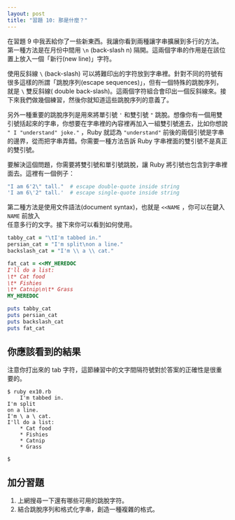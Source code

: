 ```yaml
---
layout: post
title: "習題 10: 那是什麼？"
---
```


在習題 9 中我丟給你了一些新東西。我讓你看到兩種讓字串擴展到多行的方法。第一種方法是在月份中間用 `\n` (back-slash n) 隔開。這兩個字串的作用是在該位置上放入一個「新行(new line)」字符。

使用反斜線 `\` (back-slash) 可以將難印出的字符放到字串裡。針對不同的符號有很多這樣的所謂「跳脫序列(escape sequences)」，但有一個特殊的跳脫序列，就是 `\` 雙反斜線( double back-slash)。這兩個字符組合會印出一個反斜線來。接下來我們做幾個練習，然後你就知道這些跳脫序列的意義了。

另外一種重要的跳脫序列是用來將單引號 `'` 和雙引號 `"` 跳脫。想像你有一個用雙引號括起來的字串，你想要在字串裡的內容裡再加入一組雙引號進去，比如你想說 `" I "understand" joke."` ，Ruby 就認為 `"understand"` 前後的兩個引號是字串的邊界，從而把字串弄錯。你需要一種方法告訴 Ruby 字串裡面的雙引號不是真正的雙引號。

要解決這個問題，你需要將雙引號和單引號跳脫，讓 Ruby 將引號也包含到字串裡面去。這裡有一個例子：

```ruby
"I am 6'2\" tall."  # escape double-quote inside string
'I am 6\'2" tall.'  # escape single-quote inside string
```

第二種方法是使用文件語法(document syntax)，也就是 `<<NAME` ，你可以在鍵入 `NAME` 前放入\
任意多行的文字。接下來你可以看到如何使用。

```ruby
tabby_cat = "\tI'm tabbed in."
persian_cat = "I'm split\non a line."
backslash_cat = "I'm \\ a \\ cat."

fat_cat = <<MY_HEREDOC
I'll do a list:
\t* Cat food
\t* Fishies
\t* Catnip\n\t* Grass
MY_HEREDOC

puts tabby_cat
puts persian_cat
puts backslash_cat
puts fat_cat
```

## 你應該看到的結果

注意你打出來的 tab 字符，這節練習中的文字間隔符號對於答案的正確性是很重要的。

    $ ruby ex10.rb
    	I'm tabbed in.
    I'm split
    on a line.
    I'm \ a \ cat.
    I'll do a list:
    	* Cat food
    	* Fishies
    	* Catnip
    	* Grass
    
    $

## 加分習題

1. 上網搜尋一下還有哪些可用的跳脫字符。
2. 結合跳脫序列和格式化字串，創造一種複雜的格式。

